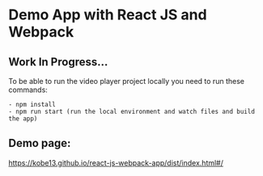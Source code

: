 # Demo App with React JS and Webpack

## Work In Progress...

To be able to run the video player project locally you need to run these commands:
 ```
 - npm install
 - npm run start (run the local environment and watch files and build the app)
 ```
 
 ## Demo page:
https://kobe13.github.io/react-js-webpack-app/dist/index.html#/